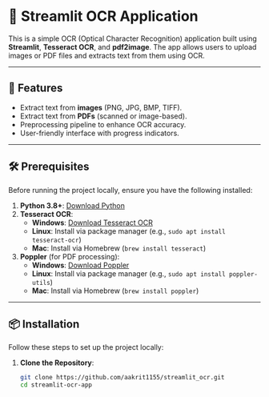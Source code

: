 # 📄 Streamlit OCR Application

This is a simple OCR (Optical Character Recognition) application built using **Streamlit**, **Tesseract OCR**, and **pdf2image**. The app allows users to upload images or PDF files and extracts text from them using OCR.

---

## 🚀 Features

- Extract text from **images** (PNG, JPG, BMP, TIFF).
- Extract text from **PDFs** (scanned or image-based).
- Preprocessing pipeline to enhance OCR accuracy.
- User-friendly interface with progress indicators.

---

## 🛠️ Prerequisites

Before running the project locally, ensure you have the following installed:

1. **Python 3.8+**: [Download Python](https://www.python.org/downloads/)
2. **Tesseract OCR**:
   - **Windows**: [Download Tesseract OCR](https://github.com/tesseract-ocr/tesseract)
   - **Linux**: Install via package manager (e.g., `sudo apt install tesseract-ocr`)
   - **Mac**: Install via Homebrew (`brew install tesseract`)
3. **Poppler** (for PDF processing):
   - **Windows**: [Download Poppler](http://blog.alivate.com.au/poppler-windows/)
   - **Linux**: Install via package manager (e.g., `sudo apt install poppler-utils`)
   - **Mac**: Install via Homebrew (`brew install poppler`)

---

## 📦 Installation

Follow these steps to set up the project locally:

1. **Clone the Repository**:
   ```bash
   git clone https://github.com/aakrit1155/streamlit_ocr.git
   cd streamlit-ocr-app